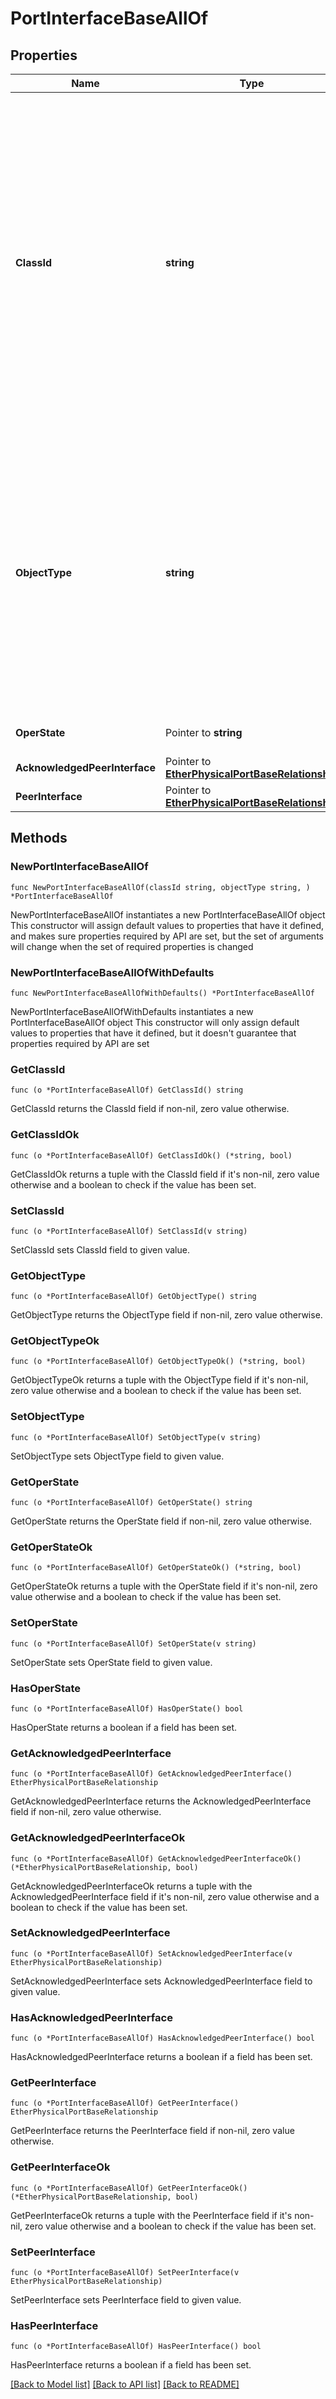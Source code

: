 # PortInterfaceBaseAllOf

## Properties

Name | Type | Description | Notes
------------ | ------------- | ------------- | -------------
**ClassId** | **string** | The fully-qualified name of the instantiated, concrete type. This property is used as a discriminator to identify the type of the payload when marshaling and unmarshaling data. The enum values provides the list of concrete types that can be instantiated from this abstract type. | 
**ObjectType** | **string** | The fully-qualified name of the instantiated, concrete type. The value should be the same as the &#39;ClassId&#39; property. The enum values provides the list of concrete types that can be instantiated from this abstract type. | 
**OperState** | Pointer to **string** | Operational state of an Interface. | [optional] 
**AcknowledgedPeerInterface** | Pointer to [**EtherPhysicalPortBaseRelationship**](EtherPhysicalPortBaseRelationship.md) |  | [optional] 
**PeerInterface** | Pointer to [**EtherPhysicalPortBaseRelationship**](EtherPhysicalPortBaseRelationship.md) |  | [optional] 

## Methods

### NewPortInterfaceBaseAllOf

`func NewPortInterfaceBaseAllOf(classId string, objectType string, ) *PortInterfaceBaseAllOf`

NewPortInterfaceBaseAllOf instantiates a new PortInterfaceBaseAllOf object
This constructor will assign default values to properties that have it defined,
and makes sure properties required by API are set, but the set of arguments
will change when the set of required properties is changed

### NewPortInterfaceBaseAllOfWithDefaults

`func NewPortInterfaceBaseAllOfWithDefaults() *PortInterfaceBaseAllOf`

NewPortInterfaceBaseAllOfWithDefaults instantiates a new PortInterfaceBaseAllOf object
This constructor will only assign default values to properties that have it defined,
but it doesn't guarantee that properties required by API are set

### GetClassId

`func (o *PortInterfaceBaseAllOf) GetClassId() string`

GetClassId returns the ClassId field if non-nil, zero value otherwise.

### GetClassIdOk

`func (o *PortInterfaceBaseAllOf) GetClassIdOk() (*string, bool)`

GetClassIdOk returns a tuple with the ClassId field if it's non-nil, zero value otherwise
and a boolean to check if the value has been set.

### SetClassId

`func (o *PortInterfaceBaseAllOf) SetClassId(v string)`

SetClassId sets ClassId field to given value.


### GetObjectType

`func (o *PortInterfaceBaseAllOf) GetObjectType() string`

GetObjectType returns the ObjectType field if non-nil, zero value otherwise.

### GetObjectTypeOk

`func (o *PortInterfaceBaseAllOf) GetObjectTypeOk() (*string, bool)`

GetObjectTypeOk returns a tuple with the ObjectType field if it's non-nil, zero value otherwise
and a boolean to check if the value has been set.

### SetObjectType

`func (o *PortInterfaceBaseAllOf) SetObjectType(v string)`

SetObjectType sets ObjectType field to given value.


### GetOperState

`func (o *PortInterfaceBaseAllOf) GetOperState() string`

GetOperState returns the OperState field if non-nil, zero value otherwise.

### GetOperStateOk

`func (o *PortInterfaceBaseAllOf) GetOperStateOk() (*string, bool)`

GetOperStateOk returns a tuple with the OperState field if it's non-nil, zero value otherwise
and a boolean to check if the value has been set.

### SetOperState

`func (o *PortInterfaceBaseAllOf) SetOperState(v string)`

SetOperState sets OperState field to given value.

### HasOperState

`func (o *PortInterfaceBaseAllOf) HasOperState() bool`

HasOperState returns a boolean if a field has been set.

### GetAcknowledgedPeerInterface

`func (o *PortInterfaceBaseAllOf) GetAcknowledgedPeerInterface() EtherPhysicalPortBaseRelationship`

GetAcknowledgedPeerInterface returns the AcknowledgedPeerInterface field if non-nil, zero value otherwise.

### GetAcknowledgedPeerInterfaceOk

`func (o *PortInterfaceBaseAllOf) GetAcknowledgedPeerInterfaceOk() (*EtherPhysicalPortBaseRelationship, bool)`

GetAcknowledgedPeerInterfaceOk returns a tuple with the AcknowledgedPeerInterface field if it's non-nil, zero value otherwise
and a boolean to check if the value has been set.

### SetAcknowledgedPeerInterface

`func (o *PortInterfaceBaseAllOf) SetAcknowledgedPeerInterface(v EtherPhysicalPortBaseRelationship)`

SetAcknowledgedPeerInterface sets AcknowledgedPeerInterface field to given value.

### HasAcknowledgedPeerInterface

`func (o *PortInterfaceBaseAllOf) HasAcknowledgedPeerInterface() bool`

HasAcknowledgedPeerInterface returns a boolean if a field has been set.

### GetPeerInterface

`func (o *PortInterfaceBaseAllOf) GetPeerInterface() EtherPhysicalPortBaseRelationship`

GetPeerInterface returns the PeerInterface field if non-nil, zero value otherwise.

### GetPeerInterfaceOk

`func (o *PortInterfaceBaseAllOf) GetPeerInterfaceOk() (*EtherPhysicalPortBaseRelationship, bool)`

GetPeerInterfaceOk returns a tuple with the PeerInterface field if it's non-nil, zero value otherwise
and a boolean to check if the value has been set.

### SetPeerInterface

`func (o *PortInterfaceBaseAllOf) SetPeerInterface(v EtherPhysicalPortBaseRelationship)`

SetPeerInterface sets PeerInterface field to given value.

### HasPeerInterface

`func (o *PortInterfaceBaseAllOf) HasPeerInterface() bool`

HasPeerInterface returns a boolean if a field has been set.


[[Back to Model list]](../README.md#documentation-for-models) [[Back to API list]](../README.md#documentation-for-api-endpoints) [[Back to README]](../README.md)


